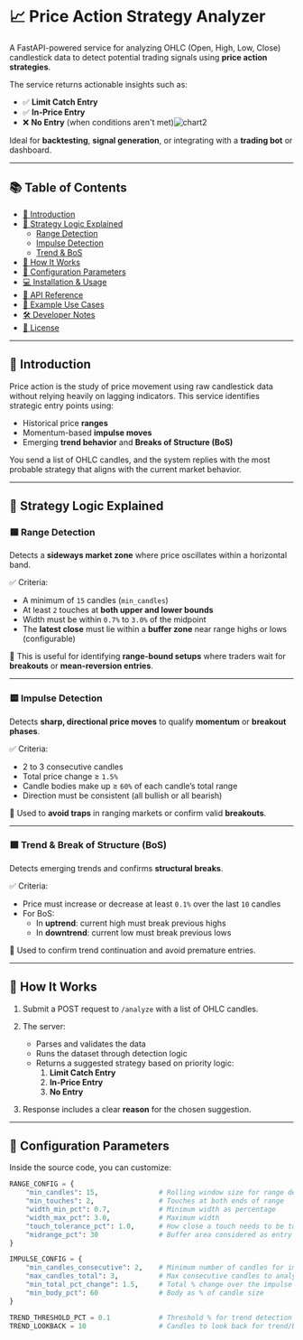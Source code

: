 # 📈 Price Action Strategy Analyzer

A FastAPI-powered service for analyzing OHLC (Open, High, Low, Close) candlestick data to detect potential trading signals using **price action strategies**.

The service returns actionable insights such as:

- ✅ **Limit Catch Entry**
- ✅ **In-Price Entry**
- ❌ **No Entry** (when conditions aren't met)![chart2](https://github.com/user-attachments/assets/f470921f-49a2-4a8e-ac12-1cf75ae13042)


Ideal for **backtesting**, **signal generation**, or integrating with a **trading bot** or dashboard.

---

## 📚 Table of Contents

- [📖 Introduction](#-introduction)
- [🧠 Strategy Logic Explained](#-strategy-logic-explained)
  - [Range Detection](#range-detection)
  - [Impulse Detection](#impulse-detection)
  - [Trend & BoS](#trend--bos)
- [🚀 How It Works](#-how-it-works)
- [🔧 Configuration Parameters](#-configuration-parameters)
- [💻 Installation & Usage](#-installation--usage)
- [📡 API Reference](#-api-reference)
- [📌 Example Use Cases](#-example-use-cases)
- [🛠 Developer Notes](#-developer-notes)
- [📜 License](#-license)

---

## 📖 Introduction

Price action is the study of price movement using raw candlestick data without relying heavily on lagging indicators. This service identifies strategic entry points using:

- Historical price **ranges**
- Momentum-based **impulse moves**
- Emerging **trend behavior** and **Breaks of Structure (BoS)**

You send a list of OHLC candles, and the system replies with the most probable strategy that aligns with the current market behavior.

---

## 🧠 Strategy Logic Explained

### 🟦 Range Detection

Detects a **sideways market zone** where price oscillates within a horizontal band.

✅ Criteria:

- A minimum of `15` candles (`min_candles`)
- At least `2` touches at **both upper and lower bounds**
- Width must be within `0.7%` to `3.0%` of the midpoint
- The **latest close** must lie within a **buffer zone** near range highs or lows (configurable)

📌 This is useful for identifying **range-bound setups** where traders wait for **breakouts** or **mean-reversion entries**.

---

### 🟨 Impulse Detection

Detects **sharp, directional price moves** to qualify **momentum** or **breakout phases**.

✅ Criteria:

- 2 to 3 consecutive candles
- Total price change ≥ `1.5%`
- Candle bodies make up ≥ `60%` of each candle’s total range
- Direction must be consistent (all bullish or all bearish)

📌 Used to **avoid traps** in ranging markets or confirm valid **breakouts**.

---

### 🟩 Trend & Break of Structure (BoS)

Detects emerging trends and confirms **structural breaks**.

✅ Criteria:

- Price must increase or decrease at least `0.1%` over the last `10` candles
- For BoS:
  - In **uptrend**: current high must break previous highs
  - In **downtrend**: current low must break previous lows

📌 Used to confirm trend continuation and avoid premature entries.

---

## 🚀 How It Works

1. Submit a POST request to `/analyze` with a list of OHLC candles.
2. The server:
   - Parses and validates the data
   - Runs the dataset through detection logic
   - Returns a suggested strategy based on priority logic:
     1. **Limit Catch Entry**
     2. **In-Price Entry**
     3. **No Entry**

3. Response includes a clear **reason** for the chosen suggestion.

---

## 🔧 Configuration Parameters

Inside the source code, you can customize:

```python
RANGE_CONFIG = {
    "min_candles": 15,               # Rolling window size for range detection
    "min_touches": 2,                # Touches at both ends of range
    "width_min_pct": 0.7,            # Minimum width as percentage
    "width_max_pct": 3.0,            # Maximum width
    "touch_tolerance_pct": 1.0,      # How close a touch needs to be to range edge
    "midrange_pct": 30               # Buffer area considered as entry zone
}

IMPULSE_CONFIG = {
    "min_candles_consecutive": 2,    # Minimum number of candles for impulse
    "max_candles_total": 3,          # Max consecutive candles to analyze
    "min_total_pct_change": 1.5,     # Total % change over the impulse
    "min_body_pct": 60               # Body as % of candle size
}

TREND_THRESHOLD_PCT = 0.1            # Threshold % for trend detection
TREND_LOOKBACK = 10                  # Candles to look back for trend/BOS
